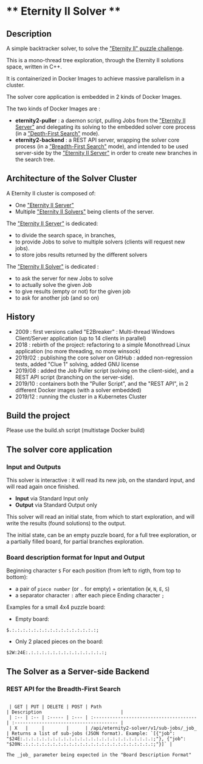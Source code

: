 #  ** Eternity II Solver **

## Description

A simple backtracker solver, to solve the ["Eternity II" puzzle challenge](https://en.wikipedia.org/wiki/Eternity_II_puzzle).

This is a mono-thread tree exploration, through the Eternity II solutions space, written in C++.

It is containerized in Docker Images to achieve massive parallelism in a cluster.

The solver core application is embedded in 2 kinds of Docker Images.

The two kinds of Docker Images are :
 - **eternity2-puller** : a daemon script, pulling Jobs from the ["Eternity II Server"](https://github.com/yfirmy/eternity2-server) and delegating its solving to the embedded solver core process (in a ["Depth-First Search"](https://en.wikipedia.org/wiki/Depth-first_search) mode).
 - **eternity2-backend** : a REST API server, wrapping the solver core process (in a ["Breadth-First Search"](https://en.wikipedia.org/wiki/Breadth-first_search) mode), and intended to be used server-side by the ["Eternity II Server"](https://github.com/yfirmy/eternity2-server) in order to create new branches in the search tree. 

## Architecture of the Solver Cluster

A Eternity II cluster is composed of:
 - One ["Eternity II Server"](https://github.com/yfirmy/eternity2-server)
 - Multiple ["Eternity II Solvers"](https://github.com/yfirmy/eternity2-solver) being clients of the server.

The ["Eternity II Server"](https://github.com/yfirmy/eternity2-server) is dedicated:
 - to divide the search space, in branches, 
 - to provide Jobs to solve to multiple solvers (clients will request new jobs).
 - to store jobs results returned by the different solvers

The ["Eternity II Solver"](https://github.com/yfirmy/eternity2-solver) is dedicated :
 - to ask the server for new Jobs to solve
 - to actually solve the given Job
 - to give results (empty or not) for the given job
 - to ask for another job (and so on)

## History

 - 2009 : first versions called "E2Breaker" : Multi-thread Windows Client/Server application (up to 14 clients in parallel)
 - 2018 : rebirth of the project: refactoring to a simple Monothread Linux application (no more threading, no more winsock) 
 - 2019/02 : publishing the core solver on GitHub : added non-regression tests, added "Clue 1" solving, added GNU license
 - 2019/08 : added the Job Puller script (solving on the client-side), and a REST API script (branching on the server-side).
 - 2019/10 : containers both the "Puller Script", and the "REST API", in 2 different Docker images (with a solver embedded)
 - 2019/12 : running the cluster in a Kubernetes Cluster

## Build the project

Please use the build.sh script (multistage Docker build)

## The solver core application

### Input and Outputs

This solver is interactive : it will read its new job, on the standard input, and will read again once finished.

 - **Input** via Standard Input only
 - **Output** via Standard Output only

This solver will read an initial state, from which to start exploration, and will write the results (found solutions) to the output.

The initial state, can be an empty puzzle board, for a full tree exploration, or a partially filled board, for partial branches exploration.

### Board description format for Input and Output

Beginning character `$`
For each position (from left to rigth, from top to bottom):
 - a pair of `piece number` (or `.` for empty) + orientation (`W`, `N`, `E`, `S`)
 - a separator character `:` after each piece
Ending character `;`

Examples for a small 4x4 puzzle board:
 - Empty board: 
 ```
 $.:.:.:.:.:.:.:.:.:.:.:.:.:.:.:.:;
 ```
 - Only 2 placed pieces on the board: 
 ```
 $2W:24E:.:.:.:.:.:.:.:.:.:.:.:.:.:.:;
 ```

## The Solver as a Server-side Backend

### REST API for the Breadth-First Search

```

 | GET | PUT | DELETE | POST | Path                                    | Description                             |
 | :-- | :-- | :----- | :--- | :-------------------------------------- | :-------------------------------------- |
 | X   |     |        |      | /api/eternity2-solver/v1/sub-jobs/_job_ | Returns a list of sub-jobs (JSON format). Example: `[{"job": "$24E:.:.:.:.:.:.:.:.:.:.:.:.:.:.:.:.:.:.:.:.:.:.:.:.:;"}, {"job": "$20N:.:.:.:.:.:.:.:.:.:.:.:.:.:.:.:.:.:.:.:.:.:.:.:.:;"}]` |

The _job_ parameter being expected in the "Board Description Format"
